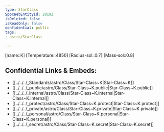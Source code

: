 ```yaml
---
type: StarClass
SpocWebEntityId: 28192
isDeleted: false
isReadOnly: false
confidential: public
tags:
- astro/StarClass

---
```

[name::K]
[Temperature::4850]
[Radius-sol::0.7]
[Mass-sol::0.8]




## Confidential Links & Embeds: 
- [[../../../_Standards/astro/Class/Star-Class~K|Star-Class~K]] 
- [[../../../_public/astro/Class/Star-Class~K.public|Star-Class~K.public]] 
- [[../../../_internal/astro/Class/Star-Class~K.internal|Star-Class~K.internal]] 
- [[../../../_protect/astro/Class/Star-Class~K.protect|Star-Class~K.protect]] 
- [[../../../_private/astro/Class/Star-Class~K.private|Star-Class~K.private]] 
- [[../../../_personal/astro/Class/Star-Class~K.personal|Star-Class~K.personal]] 
- [[../../../_secret/astro/Class/Star-Class~K.secret|Star-Class~K.secret]]

